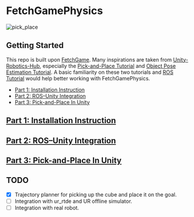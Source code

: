 # FetchGamePhysics

![pick_place](https://github.com/JohnsonLabJanelia/FetchGamePhysics/blob/main/images/pick_and_place.gif)



## Getting Started 
This repo is built upon [FetchGame](https://github.com/JohnsonLabJanelia/FetchGame). Many inspirations are taken from [Unity-Robotics-Hub](https://github.com/Unity-Technologies/Unity-Robotics-Hub), especially the [Pick-and-Place Tutorial](https://github.com/Unity-Technologies/Unity-Robotics-Hub/blob/main/tutorials/pick_and_place/README.md) and [Object Pose Estimation Tutorial](https://github.com/Unity-Technologies/Robotics-Object-Pose-Estimation). A basic familiarity on these two tutorials and [ROS Tutorial](http://wiki.ros.org/ROS/Tutorials) would help better working with FetchGamePhysics.  


  - [Part 1: Installation Instruction](#part-1-installation-instruction)
  - [Part 2: ROS–Unity Integration](#part-2-rosunity-integration)
  - [Part 3: Pick-and-Place In Unity](#part-3-pick-and-place-in-unity)


## [Part 1: Installation Instruction](1_installation_instruction.md)






## [Part 2: ROS–Unity Integration](2_ros_unity_integration.md)



## [Part 3: Pick-and-Place In Unity](3_pick_and_place.md)



## TODO
- [x] Trajectory planner for picking up the cube and place it on the goal.
- [ ] Integration with ur_rtde and UR offline simulator. 
- [ ] Integration with real robot. 
